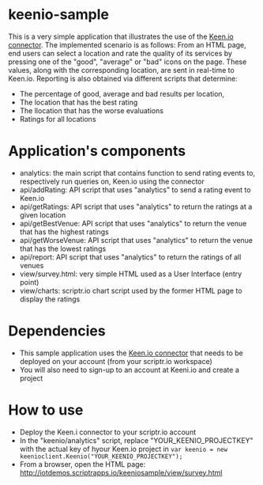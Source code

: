 # keenio-sample

This is a very simple application that illustrates the use of the [Keen.io connector](https://github.com/scriptrdotio/keenio).
The implemented scenario is as follows: From an HTML page, end users can select a location and rate the quality of its services by pressing one of the "good", "average" or "bad" icons on the page. These values, along with the corresponding location, are sent in real-time to Keen.io. Reporting is also obtained via different scripts that determine:
- The percentage of good, average and bad results per location, 
- The location that has the best rating 
- The llocation that has the worse evaluations
- Ratings for all locations

# Application's components

- analytics: the main script that contains function to send rating events to, respectively run queries on, Keen.io using the connector
- api/addRating: API script that uses "analytics" to send a rating event to Keen.io
- api/getRatings: API script that uses "analytics" to return the ratings at a given location
- api/getBestVenue: API script that uses "analytics" to return the venue that has the highest ratings
- api/getWorseVenue: API script that uses "analytics" to return the venue that has the lowest ratings
- api/report: API script that uses "analytics" to return the ratings of all venues
- view/survey.html: very simple HTML used as a User Interface (entry point)
- view/charts: scriptr.io chart script used by the former HTML page to display the ratings

# Dependencies

- This sample application uses the [Keen.io connector](https://github.com/scriptrdotio/keenio) that needs to be deployed on your account (from your scriptr.io workspace)
- You will also need to sign-up to an account at Keeni.io and create a project

# How to use

- Deploy the Keen.i connector to your scriptr.io account
- In the "keenio/analytics" script, replace "YOUR_KEENIO_PROJECTKEY" with the actual key of hyour Keen.io project in 
``
var keenio = new keenioclient.Keenio("YOUR_KEENIO_PROJECTKEY"); 
``
- From a browser, open the HTML page: http://iotdemos.scriptrapps.io/keeniosample/view/survey.html
